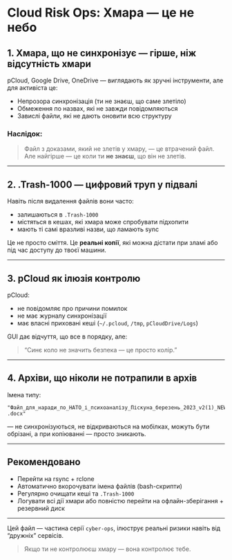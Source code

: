 # Cloud Risk Ops: Хмара — це не небо

## 1. Хмара, що не синхронізує — гірше, ніж відсутність хмари

pCloud, Google Drive, OneDrive — виглядають як зручні інструменти, але для активіста це:
- Непрозора синхронізація (ти не знаєш, що саме злетіло)
- Обмеження по назвах, які не завжди повідомляються
- Завислі файли, які не дають оновити всю структуру

### Наслідок:
> Файл з доказами, який не злетів у хмару, — це втрачений файл.  
> Але найгірше — це коли ти **не знаєш**, що він не злетів.

---

## 2. .Trash-1000 — цифровий труп у підвалі

Навіть після видалення файлів вони часто:
- залишаються в `.Trash-1000`
- містяться в кешах, які хмара може спробувати підхопити
- мають ті самі вразливі назви, що ламають sync

Це не просто сміття. Це **реальні копії**, які можна дістати при зламі або під час доступу до твоєї машини.

---

## 3. pCloud як ілюзія контролю

pCloud:
- не повідомляє про причини помилок
- не має журналу синхронізації
- має власні приховані кеші (`~/.pcloud`, `/tmp`, `pCloudDrive/Logs`)

GUI дає відчуття, що все в порядку, але:
> “Синє коло не значить безпека — це просто колір.”

---

## 4. Архіви, що ніколи не потрапили в архів

Імена типу:
```
"Файл_для_наради_по_НАТО_і_психоаналізу_Піскуна_березень_2023_v2(1)_NEW(окончательная) .docx"
```

— не синхронізуються, не відкриваються на мобілках, можуть бути обрізані, а при копіюванні — просто зникають.

---

## Рекомендовано

- Перейти на rsync + rclone
- Автоматично вкорочувати імена файлів (bash-скрипти)
- Регулярно очищати кеші та `.Trash-1000`
- Логувати всі дії хмари або повністю перейти на офлайн-зберігання + резервний диск

---

Цей файл — частина серії `cyber-ops`, ілюструє реальні ризики навіть від “дружніх” сервісів.  
> Якщо ти не контролюєш хмару — вона контролює тебе.